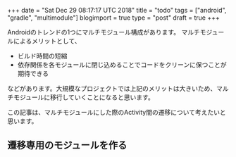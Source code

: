 +++
date = "Sat Dec 29 08:17:17 UTC 2018"
title = "todo"
tags = ["android", "gradle", "multimodule"]
blogimport = true
type = "post"
draft = true
+++

Androidのトレンドの1つにマルチモジュール構成があります。
マルチモジュールによるメリットとして、

- ビルド時間の短縮
- 依存関係を各モジュールに閉じ込めることでコードをクリーンに保つことが期待できる

などがあります。大規模なプロジェクトでは上記のメリットは大きいため、マルチモジュールに移行していくことになると思います。

この記事は、マルチモジュールにした際のActivity間の遷移について考えたいと思います。

## 遷移専用のモジュールを作る


